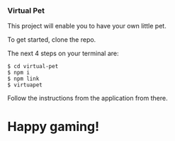 ### Virtual Pet

This project will enable you to have your own little pet.

To get started, clone the repo.

The next 4 steps on your terminal are:

```Shell
$ cd virtual-pet
$ npm i
$ npm link
$ virtuapet
```

Follow the instructions from the application from there.

# Happy gaming!
